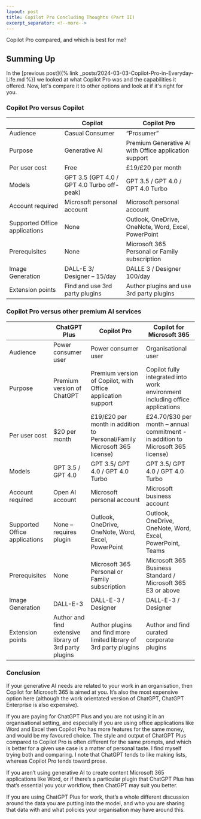 ```yaml
---
layout: post
title: Copilot Pro Concluding Thoughts (Part II)
excerpt_separator: <!--more-->
---
```


Copilot Pro compared, and which is best for me?
<!--more-->

## Summing Up

In the [previous post]({% link _posts/2024-03-03-Copilot-Pro-in-Everyday-Life.md %}) we looked at what Copilot Pro was and the capabilities it offered. Now, let's compare it to other options and look at if it's right for you.

### Copilot Pro versus Copilot

|                               | **Copilot**                                | **Copilot Pro**                                       |
|-------------------------------|--------------------------------------------|-------------------------------------------------------|
| Audience                      | Casual Consumer                            | “Prosumer”                                            |
| Purpose                       | Generative AI                              | Premium Generative AI with Office application support |
| Per user cost                 | Free                                       | £19/£20 per month                                     |
| Models                        | GPT 3.5 (GPT 4.0 / GPT 4.0 Turbo off-peak) | GPT 3.5 / GPT 4.0 / GPT 4.0 Turbo                     |
| Account required              | Microsoft personal account                 | Microsoft personal account                            |
| Supported Office applications | None                                       | Outlook, OneDrive, OneNote, Word, Excel, PowerPoint   |
| Prerequisites                 | None                                       | Microsoft 365 Personal or Family subscription         |
| Image Generation              | DALL-E 3/ Designer – 15/day                | DALLE 3 / Designer 100/day                            |
| Extension points              | Find and use 3rd party plugins             | Author plugins and use 3rd party plugins              |


### Copilot Pro versus other premium AI services

|                               | **ChatGPT Plus**                                       | **Copilot Pro**                                                         | **Copilot for Microsoft 365**                                                     |
|-------------------------------|--------------------------------------------------------|-------------------------------------------------------------------------|-----------------------------------------------------------------------------------|
| Audience                      | Power consumer user                                    | Power consumer user                                                     | Organisational user                                                               |
| Purpose                       | Premium version of ChatGPT                             | Premium version of Copilot, with Office application support             | Copilot fully integrated into work environment including office applications      |
| Per user cost                 | \$20 per month                                         | £19/£20 per month in addition to Personal/Family Microsoft 365 license) | £24.70/\$30 per month – annual commitment - in addition to Microsoft 365 license) |
| Models                        | GPT 3.5 / GPT 4.0                                      | GPT 3.5/ GPT 4.0 / GPT 4.0 Turbo                                        | GPT 3.5/ GPT 4.0 / GPT 4.0 Turbo                                                  |
| Account required              | Open AI account                                        | Microsoft personal account                                              | Microsoft business account                                                        |
| Supported Office applications | None – requires plugin                                 | Outlook, OneDrive, OneNote, Word, Excel, PowerPoint                     | Outlook, OneDrive, OneNote, Word, Excel, PowerPoint, Teams                        |
| Prerequisites                 | None                                                   | Microsoft 365 Personal or Family subscription                           | Microsoft 365 Business Standard / Microsoft 365 E3 or above                       |
| Image Generation              | DALL-E-3                                               | DALL-E-3 / Designer                                                     | DALL-E-3 / Designer                                                               |
| Extension points              | Author and find extensive library of 3rd party plugins | Author plugins and find more limited library of 3rd party plugins       | Author and find curated corporate plugins                                         |


### Conclusion

If your generative AI needs are related to your work in an organisation, then Copilot for Microsoft 365 is aimed at you. It’s also the most expensive option here (although the work orientated version of ChatGPT, ChatGPT Enterprise is also expensive).

If you are paying for ChatGPT Plus and you are not using it in an organisational setting, and especially if you are using office applications like Word and Excel then Copilot Pro has more features for the same money, and would be my favoured choice. The style and output of ChatGPT Plus compared to Copilot Pro is often different for the same prompts, and which is better for a given use case is a matter of personal taste. I find myself trying both and comparing. I note that ChatGPT tends to like making lists, whereas Copilot Pro tends toward prose.

If you aren’t using generative AI to create content Microsoft 365 applications like Word, or if there’s a particular plugin that ChatGPT Plus has that’s essential you your workflow, then ChatGPT may suit you better.

If you are using ChatGPT Plus for work, that’s a whole different discussion around the data you are putting into the model, and who you are sharing that data with and what policies your organisation may have around this.
